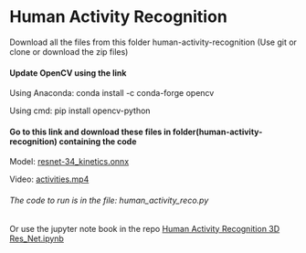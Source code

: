 # Human Activity Recognition
Download all the files from this folder 
human-activity-recognition 
(Use git or clone or download the zip files)


#### Update OpenCV using the link 
Using Anaconda: 
conda install -c conda-forge opencv

Using cmd: 
pip install opencv-python

#### Go to this link and download these files in folder(human-activity-recognition) containing the code

Model: [resnet-34_kinetics.onnx](https://drive.google.com/open?id=1q_ZO4MZJ-b2FX5_pFii-RN46vKZB9i0N)

Video: [activities.mp4](https://drive.google.com/open?id=1V1pqQPhQzTlsKKw8l5mo33SYW4tmrHTe)


###### The code to run is in the file: human_activity_reco.py

Or use the jupyter note book in the repo
[Human Activity Recognition 3D Res_Net.ipynb](https://github.com/AshwinRaikar88/AI-research/blob/master/Computer%20Vision/human-activity-recognition/Human%20Activity%20Recognition%203D%20Res_Net.ipynb)
